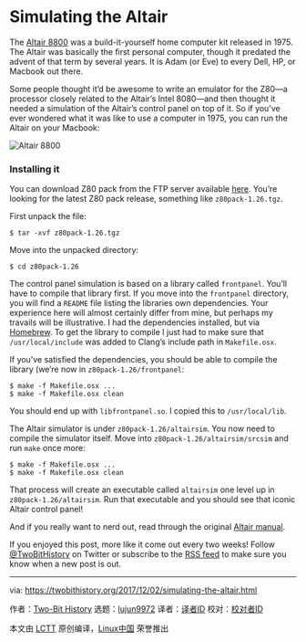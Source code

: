 Simulating the Altair
======
The [Altair 8800][1] was a build-it-yourself home computer kit released in 1975. The Altair was basically the first personal computer, though it predated the advent of that term by several years. It is Adam (or Eve) to every Dell, HP, or Macbook out there.

Some people thought it’d be awesome to write an emulator for the Z80—a processor closely related to the Altair’s Intel 8080—and then thought it needed a simulation of the Altair’s control panel on top of it. So if you’ve ever wondered what it was like to use a computer in 1975, you can run the Altair on your Macbook:

![Altair 8800][2]

### Installing it

You can download Z80 pack from the FTP server available [here][3]. You’re looking for the latest Z80 pack release, something like `z80pack-1.26.tgz`.

First unpack the file:

```
$ tar -xvf z80pack-1.26.tgz
```

Move into the unpacked directory:

```
$ cd z80pack-1.26
```

The control panel simulation is based on a library called `frontpanel`. You’ll have to compile that library first. If you move into the `frontpanel` directory, you will find a `README` file listing the libraries own dependencies. Your experience here will almost certainly differ from mine, but perhaps my travails will be illustrative. I had the dependencies installed, but via [Homebrew][4]. To get the library to compile I just had to make sure that `/usr/local/include` was added to Clang’s include path in `Makefile.osx`.

If you’ve satisfied the dependencies, you should be able to compile the library (we’re now in `z80pack-1.26/frontpanel`:

```
$ make -f Makefile.osx ...
$ make -f Makefile.osx clean
```

You should end up with `libfrontpanel.so`. I copied this to `/usr/local/lib`.

The Altair simulator is under `z80pack-1.26/altairsim`. You now need to compile the simulator itself. Move into `z80pack-1.26/altairsim/srcsim` and run `make` once more:

```
$ make -f Makefile.osx ...
$ make -f Makefile.osx clean
```

That process will create an executable called `altairsim` one level up in `z80pack-1.26/altairsim`. Run that executable and you should see that iconic Altair control panel!

And if you really want to nerd out, read through the original [Altair manual][5].

If you enjoyed this post, more like it come out every two weeks! Follow [@TwoBitHistory][6] on Twitter or subscribe to the [RSS feed][7] to make sure you know when a new post is out.

--------------------------------------------------------------------------------

via: https://twobithistory.org/2017/12/02/simulating-the-altair.html

作者：[Two-Bit History][a]
选题：[lujun9972][b]
译者：[译者ID](https://github.com/译者ID)
校对：[校对者ID](https://github.com/校对者ID)

本文由 [LCTT](https://github.com/LCTT/TranslateProject) 原创编译，[Linux中国](https://linux.cn/) 荣誉推出

[a]: https://twobithistory.org
[b]: https://github.com/lujun9972
[1]: https://en.wikipedia.org/wiki/Altair_8800
[2]: https://www.autometer.de/unix4fun/z80pack/altair.png
[3]: http://www.autometer.de/unix4fun/z80pack/ftp/
[4]: http://brew.sh/
[5]: http://www.classiccmp.org/dunfield/altair/d/88opman.pdf
[6]: https://twitter.com/TwoBitHistory
[7]: https://twobithistory.org/feed.xml
